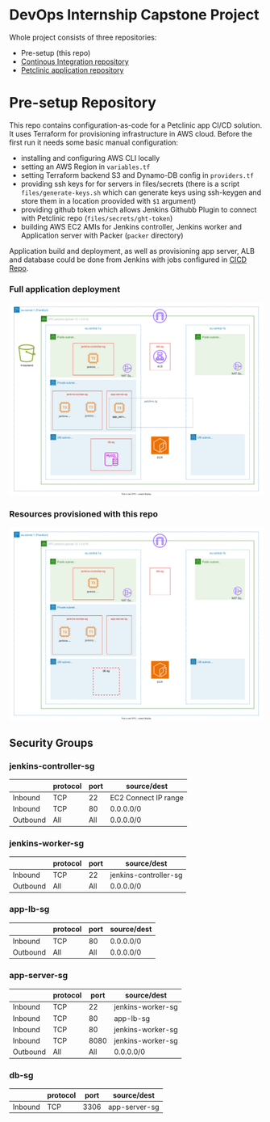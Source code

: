 # DevOps Internship Capstone Project
Whole project consists of three repositories:
- Pre-setup (this repo)
- [Continous Integration repository](https://github.com/lipalipinski/capstone-project-2-ci-cd)
- [Petclinic application repository](https://github.com/lipalipinski/spring-petclinic)
# Pre-setup Repository

This repo contains configuration-as-code for a Petclinic app CI/CD solution. 
It uses Terraform for provisioning infrastructure in AWS cloud. Before the first run it needs some basic manual configuration:
- installing and configuring AWS CLI locally
- setting an AWS Region in `variables.tf`
- setting Terraform backend S3 and Dynamo-DB config in `providers.tf`
- providing ssh keys for for servers in files/secrets (there is a script `files/generate-keys.sh` which can generate keys using ssh-keygen and store them in a location proovided with `$1` argument)
- providing github token which allows Jenkins Githubb Plugin to connect with Petclinic repo (`files/secrets/ght-token`)
- building AWS EC2 AMIs for Jenkins controller, Jenkins worker and Application server with Packer (`packer` directory)

Application build and deployment, as well as provisioning app server, ALB and database could be done from Jenkins with jobs configured in [CICD Repo](https://github.com/lipalipinski/capstone-project-2-ci-cd).

### Full application deployment
![AWS resources schema](petclinic-aws.svg)

### Resources provisioned with this repo
![AWS resources schema](petclinic-pre-setup.svg)

## Security Groups

### jenkins-controller-sg
|     | protocol | port | source/dest |
| --- | --- | --- | --- |
| Inbound | TCP | 22 | EC2 Connect IP range |
| Inbound | TCP | 80 | 0.0.0.0/0 |
| Outbound | All | All | 0.0.0.0/0 |

### jenkins-worker-sg
|     | protocol | port | source/dest |
| --- | --- | --- | --- |
| Inbound | TCP | 22 | jenkins-controller-sg |
| Outbound | All | All | 0.0.0.0/0 |

### app-lb-sg
|     | protocol | port | source/dest |
| --- | --- | --- | --- |
| Inbound | TCP | 80 | 0.0.0.0/0 |
| Outbound | All | All | 0.0.0.0/0 |

### app-server-sg
|     | protocol | port | source/dest |
| --- | --- | --- | --- |
| Inbound | TCP | 22 | jenkins-worker-sg |
| Inbound | TCP | 80 | app-lb-sg |
| Inbound | TCP | 80 | jenkins-worker-sg |
| Inbound | TCP | 8080 | jenkins-worker-sg |
| Outbound | All | All | 0.0.0.0/0 |

### db-sg
|     | protocol | port | source/dest |
| --- | --- | --- | --- |
| Inbound | TCP | 3306 | app-server-sg |